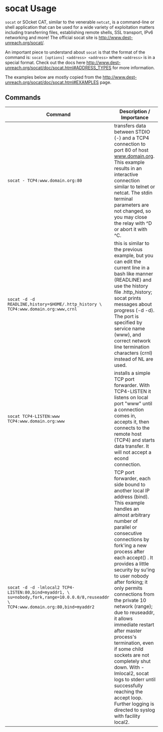 # socat Usage

`socat` or SOcket CAT, similar to the venerable `netcat`, is a command-line or shell application that can be used for a wide variety of exploitation matters including transferring files, establishing remote shells, SSL transport, IPv6 networking and more! The official socat site is http://www.dest-unreach.org/socat/.

An important piece to understand about `socat` is that the format of the command is: `socat [options] <address> <address>` where `<address>` is in a special format. Check out the docs here http://www.dest-unreach.org/socat/doc/socat.html#ADDRESS_TYPES for more information. 

The examples below are mostly copied from the http://www.dest-unreach.org/socat/doc/socat.html#EXAMPLES page.

## Commands
| Command  | Description / Importance |
| -------- | ------------------------ |
| `socat - TCP4:www.domain.org:80` | transfers data between STDIO (-) and a TCP4 connection to port 80 of host www.domain.org. This example results in an interactive connection similar to telnet or netcat. The stdin terminal parameters are not changed, so you may close the relay with ^D or abort it with ^C. |
| `socat -d -d READLINE,history=$HOME/.http_history \`<br>`TCP4:www.domain.org:www,crnl` | this is similar to the previous example, but you can edit the current line in a bash like manner (READLINE) and use the history file .http_history; socat prints messages about progress (-d -d). The port is specified by service name (www), and correct network line termination characters (crnl) instead of NL are used. |
| `socat TCP4-LISTEN:www TCP4:www.domain.org:www` | installs a simple TCP port forwarder. With TCP4-LISTEN it listens on local port "www" until a connection comes in, accepts it, then connects to the remote host (TCP4) and starts data transfer. It will not accept a econd connection. |
| `socat -d -d -lmlocal2 TCP4-LISTEN:80,bind=myaddr1, \`<br>`su=nobody,fork,range=10.0.0.0/8,reuseaddr  \`<br>`TCP4:www.domain.org:80,bind=myaddr2` | TCP port forwarder, each side bound to another local IP address (bind). This example handles an almost arbitrary number of parallel or consecutive connections by fork'ing a new process after each accept() . It provides a little security by su'ing to user nobody after forking; it only permits connections from the private 10 network (range); due to reuseaddr, it allows immediate restart after master process's termination, even if some child sockets are not completely shut down. With -lmlocal2, socat logs to stderr until successfully reaching the accept loop. Further logging is directed to syslog with facility local2. |
